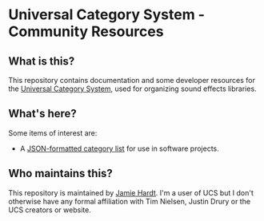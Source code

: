 # Universal Category System - Community Resources

## What is this?

This repository contains documentation and some developer resources for the 
[Universal Category System][ucs], used for organizing sound effects libraries.

## What's here?

Some items of interest are:

  - A [JSON-formatted category list](ucs.json) for use in software projects.

[ucs]: https://universalcategorysystem.com

## Who maintains this?

This repository is maintained by [Jamie Hardt][jh]. I'm a user of UCS but I 
don't otherwise have any formal affiliation with Tim Nielsen, Justin Drury or 
the UCS creators or website.

[jh]: https://github.com/iluvcapra
